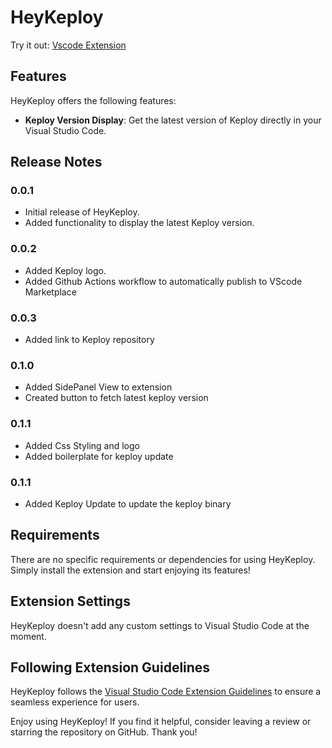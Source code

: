 # HeyKeploy 

Try it out: [Vscode Extension](https://marketplace.visualstudio.com/items?itemName=Akash-Singh04.heykeploy)

## Features

HeyKeploy offers the following features:

- **Keploy Version Display**: Get the latest version of Keploy directly in your Visual Studio Code.


## Release Notes

### 0.0.1

- Initial release of HeyKeploy.
- Added functionality to display the latest Keploy version.

### 0.0.2

- Added Keploy logo.
- Added Github Actions workflow to automatically publish to VScode Marketplace

### 0.0.3

- Added link to Keploy repository

### 0.1.0
- Added SidePanel View to extension
- Created button to fetch latest keploy version

### 0.1.1
- Added Css Styling and logo
- Added boilerplate for keploy update

### 0.1.1
- Added Keploy Update to update the keploy binary 


## Requirements

There are no specific requirements or dependencies for using HeyKeploy. Simply install the extension and start enjoying its features!

## Extension Settings

HeyKeploy doesn't add any custom settings to Visual Studio Code at the moment.

## Following Extension Guidelines

HeyKeploy follows the [Visual Studio Code Extension Guidelines](https://code.visualstudio.com/api/references/extension-guidelines) to ensure a seamless experience for users.



Enjoy using HeyKeploy! If you find it helpful, consider leaving a review or starring the repository on GitHub. Thank you!
